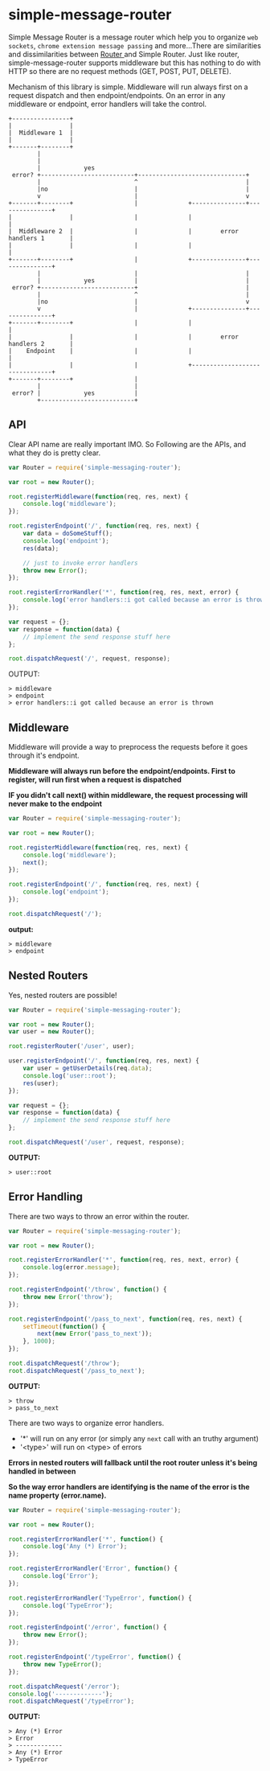 # simple-message-router

Simple Message Router is a message router which help you to organize `web sockets`, `chrome extension message passing` and more...There are similarities and dissimilarities between [ Router ](https://www.npmjs.com/package/router) and Simple Router. Just like router, simple-message-router supports middleware but this has nothing to do with HTTP so there are no request methods (GET, POST, PUT, DELETE).

Mechanism of this library is simple. Middleware will run always first on a request dispatch and then endpoint/endpoints. On an error in any middleware or endpoint, error handlers will take the control.

```
+----------------+
|                |
|  Middleware 1  |
|                |
+-------+--------+
        |
        |
        |            yes
 error? +--------------------------+------------------------------+
        |                          ^                              |
        |no                        |                              |
        v                          |                              v
+-------+--------+                 |              +---------------+---------------+
|                |                 |              |                               |
|  Middleware 2  |                 |              |        error handlers 1       |
|                |                 |              |                               |
+-------+--------+                 |              +---------------+---------------+
        |                          |                              |
        |            yes           |                              |
 error? +--------------------------+                              |
        |                          ^                              |
        |no                        |                              v
        v                          |              +---------------+---------------+
+-------+--------+                 |              |                               |
|                |                 |              |        error handlers 2       |
|    Endpoint    |                 |              |                               |
|                |                 |              +-------------------------------+
+-------+--------+                 |
        |                          |
 error? |            yes           |
        +--------------------------+
```

## API

Clear API name are really important IMO. So Following are the APIs, and what they do is pretty clear.

```js
var Router = require('simple-messaging-router');

var root = new Router();

root.registerMiddleware(function(req, res, next) {
    console.log('middleware');
});

root.registerEndpoint('/', function(req, res, next) {
    var data = doSomeStuff();
    console.log('endpoint');
    res(data);

    // just to invoke error handlers
    throw new Error();
});

root.registerErrorHandler('*', function(req, res, next, error) {
    console.log('error handlers::i got called because an error is thrown');
});

var request = {};
var response = function(data) {
    // implement the send response stuff here
};

root.dispatchRequest('/', request, response);
```

OUTPUT:

```
> middleware
> endpoint
> error handlers::i got called because an error is thrown
```

## Middleware

Middleware will provide a way to preprocess the requests before it goes through it's endpoint.

**Middleware will always run before the endpoint/endpoints. First to register, will run first when a request is dispatched**

**IF you didn't call next() within middleware, the request processing will never make to the endpoint**

```js
var Router = require('simple-messaging-router');

var root = new Router();

root.registerMiddleware(function(req, res, next) {
    console.log('middleware');
    next();
});

root.registerEndpoint('/', function(req, res, next) {
    console.log('endpoint');
});

root.dispatchRequest('/');
```

**output:**

```
> middleware
> endpoint
```

## Nested Routers

Yes, nested routers are possible!

```js
var Router = require('simple-messaging-router');

var root = new Router();
var user = new Router();

root.registerRouter('/user', user);

user.registerEndpoint('/', function(req, res, next) {
    var user = getUserDetails(req.data);
    console.log('user::root');
    res(user);
});

var request = {};
var response = function(data) {
    // implement the send response stuff here
};

root.dispatchRequest('/user', request, response);
```

**OUTPUT:**

```
> user::root
```

## Error Handling

There are two ways to throw an error within the router.

```js
var Router = require('simple-messaging-router');

var root = new Router();

root.registerErrorHandler('*', function(req, res, next, error) {
    console.log(error.message);
});

root.registerEndpoint('/throw', function() {
    throw new Error('throw');
});

root.registerEndpoint('/pass_to_next', function(req, res, next) {
    setTimeout(function() {
        next(new Error('pass_to_next'));
    }, 1000);
});

root.dispatchRequest('/throw');
root.dispatchRequest('/pass_to_next');
```

**OUTPUT:**

```
> throw
> pass_to_next
```

There are two ways to organize error handlers.

-   '\*' will run on any error (or simply any `next` call with an truthy argument)
-   '\<type>' will run on \<type> of errors

**Errors in nested routers will fallback until the root router unless it's being handled in between**

**So the way error handlers are identifying is the name of the error is the name property (error.name).**

```js
var Router = require('simple-messaging-router');

var root = new Router();

root.registerErrorHandler('*', function() {
    console.log('Any (*) Error');
});

root.registerErrorHandler('Error', function() {
    console.log('Error');
});

root.registerErrorHandler('TypeError', function() {
    console.log('TypeError');
});

root.registerEndpoint('/error', function() {
    throw new Error();
});

root.registerEndpoint('/typeError', function() {
    throw new TypeError();
});

root.dispatchRequest('/error');
console.log('-------------');
root.dispatchRequest('/typeError');
```

**OUTPUT:**

```
> Any (*) Error
> Error
> -------------
> Any (*) Error
> TypeError
```
